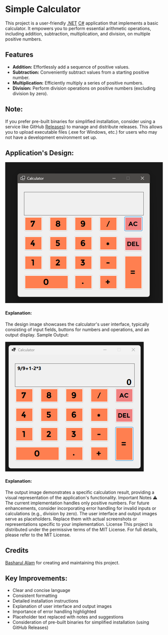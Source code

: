 # Simple Calculator

This project is a user-friendly [.NET](https://dotnet.microsoft.com/en-us/) [C#](https://en.wikipedia.org/wiki/C_Sharp_%28programming_language%29) application that implements a basic calculator. It empowers you to perform essential arithmetic operations, including addition, subtraction, multiplication, and division, on multiple positive numbers.

## Features

* **Addition:** Effortlessly add a sequence of positive values.
* **Subtraction:** Conveniently subtract values from a starting positive number.
* **Multiplication:** Efficiently multiply a series of positive numbers.
* **Division:** Perform division operations on positive numbers (excluding division by zero).


## Note:
If you prefer pre-built binaries for simplified installation, consider using a service like GitHub [Releases](https://github.com/Basharul2002/Simple-Calculator/releases/tag/v0.2.0-alpha)) to manage and distribute releases. This allows you to upload executable files (.exe for Windows, etc.) for users who may not have a development environment set up.


## Application's Design:

![Calculator](assets/Calculator.png)

#### Explanation:
The design image showcases the calculator's user interface, typically consisting of input fields, buttons for numbers and operations, and an output display.
Sample Output:

![Calculator WIth Output](assets/CalculatorWIthOutput.png)
#### Explanation:
The output image demonstrates a specific calculation result, providing a visual representation of the application's functionality.
Important Notes ⚠️
The current implementation handles only positive numbers. For future enhancements, consider incorporating error handling for invalid inputs or calculations (e.g., division by zero).
The user interface and output images serve as placeholders. Replace them with actual screenshots or representations specific to your implementation.
License
This project is distributed under the permissive terms of the MIT License. For full details, please refer to the MIT License.


## Credits
[Basharul Alam](https://github.com/Basharul2002) for creating and maintaining this project.

## **Key Improvements:**

- Clear and concise language
- Consistent formatting
- Detailed installation instructions
- Explanation of user interface and output images
- Importance of error handling highlighted
- Placeholder text replaced with notes and suggestions
- Consideration of pre-built binaries for simplified installation (using GitHub Releases)
